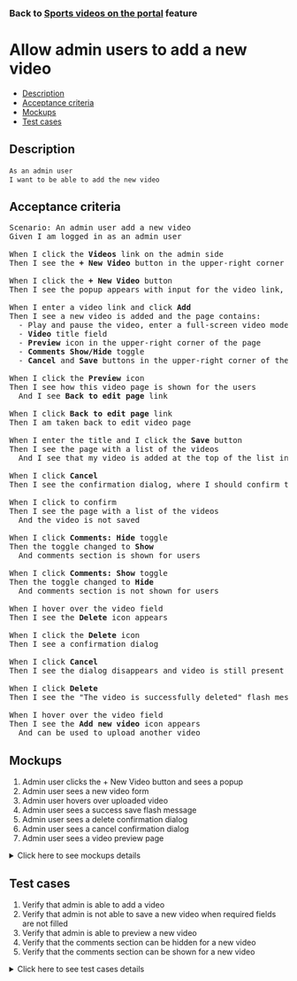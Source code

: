 ### Back to [Sports videos on the portal](../../) feature

# Allow admin users to add a new video

- [Description](#description)
- [Acceptance criteria](#acceptance-criteria)
- [Mockups](#mockups)
- [Test cases](#test-cases)

## Description

    As an admin user
    I want to be able to add the new video

## Acceptance criteria

<pre>
Scenario: An admin user add a new video
Given I am logged in as an admin user

When I click the <b>Videos</b> link on the admin side 
Then I see the <b>+ New Video</b> button in the upper-right corner of the page

When I click the <b>+ New Video</b> button
Then I see the popup appears with input for the video link, input to upload video, and the <b>Cancel</b> and <b>Add</b> buttons

When I enter a video link and click <b>Add</b>
Then I see a new video is added and the page contains:
  - Play and pause the video, enter a full-screen video mode, configure video volume and video settings
  - <b>Video</b> title field
  - <b>Preview</b> icon in the upper-right corner of the page
  - <b>Comments Show/Hide</b> toggle
  - <b>Cancel</b> and <b>Save</b> buttons in the upper-right corner of the page (<b>Save</b> button is disabled till required fields are not filled in)

When I click the <b>Preview</b> icon
Then I see how this video page is shown for the users
  And I see <b>Back to edit page</b> link

When I click <b>Back to edit page</b> link
Then I am taken back to edit video page

When I enter the title and I click the <b>Save</b> button
Then I see the page with a list of the videos
  And I see that my video is added at the top of the list in <b>Unpublished</b> state

When I click <b>Cancel</b>
Then I see the confirmation dialog, where I should confirm that I want to leave the form without saving changes

When I click to confirm
Then I see the page with a list of the videos
  And the video is not saved

When I click <b>Comments: Hide</b> toggle
Then the toggle changed to <b>Show</b>
  And comments section is shown for users

When I click <b>Comments: Show</b> toggle
Then the toggle changed to <b>Hide</b>
  And comments section is not shown for users

When I hover over the video field
Then I see the <b>Delete</b> icon appears

When I click the <b>Delete</b> icon
Then I see a confirmation dialog

When I click <b>Cancel</b>
Then I see the dialog disappears and video is still present

When I click <b>Delete</b>
Then I see the "The video is successfully deleted" flash message

When I hover over the video field
Then I see the <b>Add new video</b> icon appears
  And can be used to upload another video
</pre>

## Mockups

1. Admin user clicks the + New Video button and sees a popup
2. Admin user sees a new video form
3. Admin user hovers over uploaded video
4. Admin user sees a success save flash message
5. Admin user sees a delete confirmation dialog
6. Admin user sees a cancel confirmation dialog
7. Admin user sees a video preview page

<details>
  <summary>Click here to see mockups details</summary>

**1. Admin user clicks the + New Video button and sees a popup:**

![Admin user clicks the + New Video button and sees a popup](/products/sport_news_portal/web_application_features/video_page/images/new_video_popup.png)

**2. Admin user sees a new video form:**

![Admin user sees a new video form](/products/sport_news_portal/web_application_features/video_page/images/video_form.png)

**3. Admin user hovers over uploaded video:**

![Admin user hovers over uploaded video](/products/sport_news_portal/web_application_features/video_page/images/hover_over_video.png)

**4. Admin user sees a success save flash message:**

![Admin user sees a success save flash message](/products/sport_news_portal/web_application_features/video_page/images/success_save_message.png)

**5. Admin user sees a delete confirmation dialog:**

![Admin user sees a delete confirmation dialog](/products/sport_news_portal/web_application_features/video_page/images/delete_confirmation.png)

**6. Admin user sees a cancel confirmation dialog:**

![Admin user sees a cancel confirmation dialog](/products/sport_news_portal/web_application_features/video_page/images/cancel_confirmation.png)

**7. Admin user sees a video preview page:**

![Admin user sees a video preview page](/products/sport_news_portal/web_application_features/video_page/images/video_preview.png)

</details>

## Test cases

1. Verify that admin is able to add a video
2. Verify that admin is not able to save a new video when required fields are not filled
3. Verify that admin is able to preview a new video
4. Verify that the comments section can be hidden for a new video
5. Verify that the comments section can be shown for a new video

<details>
  <summary>Click here to see test cases details</summary>

### **#1. Verify that admin is able to add a video**

|Preconditions|Steps|Expected result
--------------|-----|----------
|- Log in by admin account</br>- Go to <b>Videos</b> page|1) Click <b>+ New Video</b> button</br>2) Enter a video link and click <b>Add</b></br>3) Fill in title field</br>4) Click <b>Save</b>|4) Admin user is redirected to the list of videos. Video is saved and appears at the top of the list in <b>Unpublished</b> state|

### **#2. Verify that admin is not able to save a new video when required fields are not filled**

|Preconditions|Steps|Expected result
--------------|-----|----------
|- Log in by admin account</br>- Go to <b>Videos</b> page|1) Click <b>+ New Video</b> button</br>2) Enter a video link and click <b>Add</b></br>3) Do not fill in the <b>Video Title</b> required field</br>4) Click <b>Save</b></br>5) Delete the video</br>6) Fill in the <b>Video Title</b> required field</br>7) Click <b>Save</b>|4) The required fields are highlighted in red. The validation message "Fill in all required fields" is shown</br>7) The required fields are highlighted in red. The validation message "Fill in all required fields" is shown|

### **#3. Verify that admin is able to preview a new video**

|Preconditions|Steps|Expected result
--------------|-----|----------
|- Log in by admin account</br>- Go to <b>Videos</b> page|1) Click <b>+ New Video</b> button</br>2) Upload video</br>3) Enter title</br>4) Click <b>Preview</b> icon</br>5) Click <b>Back to edit page</b> link|4) The video is shown as it will look for users</br>5) The video is back to edit mode|

### **#4. Verify that the comments section can be hidden for a new video**

|Preconditions|Steps|Expected result
--------------|-----|----------
|- Log in by admin account</br>- Go to <b>Videos</b> page|1) Click <b>+ New Video</b> button</br>2) Upload video</br>3) Enter title</br>4) Click <b>Comments: Show</b> toggle</br>5) Click <b>Save</b> button|4) The <b>Comments</b> toggle changed to <b>Hide</b></br>5) The video is saved but the comments section is not shown for users|

### **#5. Verify that the comments section can be shown for a new video**

|Preconditions|Steps|Expected result
--------------|-----|----------
|- Log in by admin account</br>- Go to <b>Videos</b> page|1) Click <b>+ New Video</b> button</br>2) Upload video</br>3) Enter title</br>4) The <b>Comments</b> toggle is in <b>Show</b> state</br>5) Click <b>Save</b> button|5) The video is saved with the Comments section shown for users|

</details>
